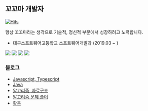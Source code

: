 ## 꼬꼬마 개발자
  
  
[![Hits](https://hits.seeyoufarm.com/api/count/incr/badge.svg?url=https%3A%2F%2Fgithub.com%2FChoi-jinwoo&count_bg=%2379C83D&title_bg=%23555555&icon=&icon_color=%23E7E7E7&title=hits&edge_flat=false)](https://hits.seeyoufarm.com)
  
항상 꼬꼬마라는 생각으로 기술적, 정신적 부분에서 성장하려고 노력합니다.

- 대구소프트웨어고등학교 소프트웨어개발과 (2019.03 ~ )


[![](https://img.shields.io/badge/facebook-link-blue?logo=facebook&style=for-the-badge)](https://www.facebook.com/ChoiJinwoo03/)
[![](https://img.shields.io/badge/github-link-black?logo=github&style=for-the-badge)](https://github.com/Choi-jinwoo)
[![](https://img.shields.io/badge/tistory-link-yellow?logo=kakao&style=for-the-badge)](https://wlswoo.tistory.com)
[![](https://img.shields.io/badge/notion-link-black?logo=notion&style=for-the-badge)](http://notion.so/wlswoo/Choi-Jinwoo-1d1…)

### 블로그
- [Javascript, Typescript](https://wlswoo.tistory.com/category/개발/Javscript%2CTypescript)
- [Java](https://wlswoo.tistory.com/category/개발/Java)
- [알고리즘, 자료구조](https://wlswoo.tistory.com/category/개발/알고리즘%2C%20자료구조)
- [알고리즘 문제 풀이](https://wlswoo.tistory.com/category/개발/알고리즘%20문제%20풀이)
- [활동](https://wlswoo.tistory.com/category/활동)
